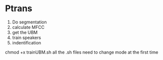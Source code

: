 # Ptrans<br>

1. Do segmentation
2. calculate MFCC
3. get the UBM
4. train speakers
5. indentification

chmod +x trainUBM.sh all the 
.sh files need to change mode at the first time
